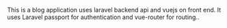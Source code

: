 This is a blog application uses laravel backend api and vuejs on front end.
It uses Laravel passport for authentication and vue-router for routing..